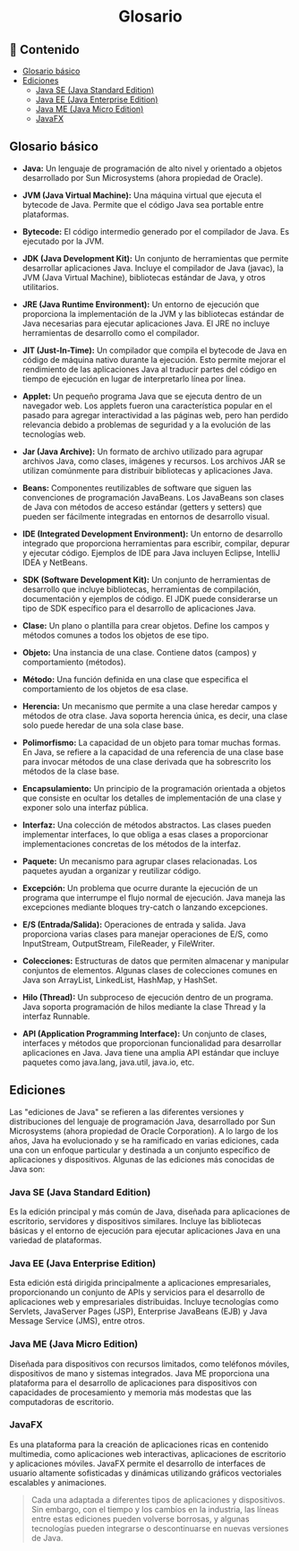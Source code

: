 <h1 align="center">Glosario</h1>

<h2>📑 Contenido</h2>

- [Glosario básico](#glosario-básico)
- [Ediciones](#ediciones)
  - [Java SE (Java Standard Edition)](#java-se-java-standard-edition)
  - [Java EE (Java Enterprise Edition)](#java-ee-java-enterprise-edition)
  - [Java ME (Java Micro Edition)](#java-me-java-micro-edition)
  - [JavaFX](#javafx)

## Glosario básico

- **Java:** Un lenguaje de programación de alto nivel y orientado a objetos desarrollado por Sun Microsystems (ahora propiedad de Oracle).

- **JVM (Java Virtual Machine):** Una máquina virtual que ejecuta el bytecode de Java. Permite que el código Java sea portable entre plataformas.

- **Bytecode:** El código intermedio generado por el compilador de Java. Es ejecutado por la JVM.

- **JDK (Java Development Kit):** Un conjunto de herramientas que permite desarrollar aplicaciones Java. Incluye el compilador de Java (javac), la JVM (Java Virtual Machine), bibliotecas estándar de Java, y otros utilitarios.

- **JRE (Java Runtime Environment):** Un entorno de ejecución que proporciona la implementación de la JVM y las bibliotecas estándar de Java necesarias para ejecutar aplicaciones Java. El JRE no incluye herramientas de desarrollo como el compilador.

- **JIT (Just-In-Time):** Un compilador que compila el bytecode de Java en código de máquina nativo durante la ejecución. Esto permite mejorar el rendimiento de las aplicaciones Java al traducir partes del código en tiempo de ejecución en lugar de interpretarlo línea por línea.

- **Applet:** Un pequeño programa Java que se ejecuta dentro de un navegador web. Los applets fueron una característica popular en el pasado para agregar interactividad a las páginas web, pero han perdido relevancia debido a problemas de seguridad y a la evolución de las tecnologías web.

- **Jar (Java Archive):** Un formato de archivo utilizado para agrupar archivos Java, como clases, imágenes y recursos. Los archivos JAR se utilizan comúnmente para distribuir bibliotecas y aplicaciones Java.

- **Beans:** Componentes reutilizables de software que siguen las convenciones de programación JavaBeans. Los JavaBeans son clases de Java con métodos de acceso estándar (getters y setters) que pueden ser fácilmente integradas en entornos de desarrollo visual.

- **IDE (Integrated Development Environment):** Un entorno de desarrollo integrado que proporciona herramientas para escribir, compilar, depurar y ejecutar código. Ejemplos de IDE para Java incluyen Eclipse, IntelliJ IDEA y NetBeans.

- **SDK (Software Development Kit):** Un conjunto de herramientas de desarrollo que incluye bibliotecas, herramientas de compilación, documentación y ejemplos de código. El JDK puede considerarse un tipo de SDK específico para el desarrollo de aplicaciones Java.

- **Clase:** Un plano o plantilla para crear objetos. Define los campos y métodos comunes a todos los objetos de ese tipo.

- **Objeto:** Una instancia de una clase. Contiene datos (campos) y comportamiento (métodos).

- **Método:** Una función definida en una clase que especifica el comportamiento de los objetos de esa clase.

- **Herencia:** Un mecanismo que permite a una clase heredar campos y métodos de otra clase. Java soporta herencia única, es decir, una clase solo puede heredar de una sola clase base.

- **Polimorfismo:** La capacidad de un objeto para tomar muchas formas. En Java, se refiere a la capacidad de una referencia de una clase base para invocar métodos de una clase derivada que ha sobrescrito los métodos de la clase base.

- **Encapsulamiento:** Un principio de la programación orientada a objetos que consiste en ocultar los detalles de implementación de una clase y exponer solo una interfaz pública.

- **Interfaz:** Una colección de métodos abstractos. Las clases pueden implementar interfaces, lo que obliga a esas clases a proporcionar implementaciones concretas de los métodos de la interfaz.

- **Paquete:** Un mecanismo para agrupar clases relacionadas. Los paquetes ayudan a organizar y reutilizar código.

- **Excepción:** Un problema que ocurre durante la ejecución de un programa que interrumpe el flujo normal de ejecución. Java maneja las excepciones mediante bloques try-catch o lanzando excepciones.

- **E/S (Entrada/Salida):** Operaciones de entrada y salida. Java proporciona varias clases para manejar operaciones de E/S, como InputStream, OutputStream, FileReader, y FileWriter.

- **Colecciones:** Estructuras de datos que permiten almacenar y manipular conjuntos de elementos. Algunas clases de colecciones comunes en Java son ArrayList, LinkedList, HashMap, y HashSet.

- **Hilo (Thread):** Un subproceso de ejecución dentro de un programa. Java soporta programación de hilos mediante la clase Thread y la interfaz Runnable.

- **API (Application Programming Interface):** Un conjunto de clases, interfaces y métodos que proporcionan funcionalidad para desarrollar aplicaciones en Java. Java tiene una amplia API estándar que incluye paquetes como java.lang, java.util, java.io, etc.

## Ediciones

Las "ediciones de Java" se refieren a las diferentes versiones y distribuciones del lenguaje de programación Java, desarrollado por Sun Microsystems (ahora propiedad de Oracle Corporation). A lo largo de los años, Java ha evolucionado y se ha ramificado en varias ediciones, cada una con un enfoque particular y destinada a un conjunto específico de aplicaciones y dispositivos. Algunas de las ediciones más conocidas de Java son:

### Java SE (Java Standard Edition)

Es la edición principal y más común de Java, diseñada para aplicaciones de escritorio, servidores y dispositivos similares. Incluye las bibliotecas básicas y el entorno de ejecución para ejecutar aplicaciones Java en una variedad de plataformas.

### Java EE (Java Enterprise Edition)

Esta edición está dirigida principalmente a aplicaciones empresariales, proporcionando un conjunto de APIs y servicios para el desarrollo de aplicaciones web y empresariales distribuidas. Incluye tecnologías como Servlets, JavaServer Pages (JSP), Enterprise JavaBeans (EJB) y Java Message Service (JMS), entre otros.

### Java ME (Java Micro Edition)

Diseñada para dispositivos con recursos limitados, como teléfonos móviles, dispositivos de mano y sistemas integrados. Java ME proporciona una plataforma para el desarrollo de aplicaciones para dispositivos con capacidades de procesamiento y memoria más modestas que las computadoras de escritorio.

### JavaFX

Es una plataforma para la creación de aplicaciones ricas en contenido multimedia, como aplicaciones web interactivas, aplicaciones de escritorio y aplicaciones móviles. JavaFX permite el desarrollo de interfaces de usuario altamente sofisticadas y dinámicas utilizando gráficos vectoriales escalables y animaciones.

> Cada una adaptada a diferentes tipos de aplicaciones y dispositivos. Sin embargo, con el tiempo y los cambios en la industria, las líneas entre estas ediciones pueden volverse borrosas, y algunas tecnologías pueden integrarse o descontinuarse en nuevas versiones de Java.
